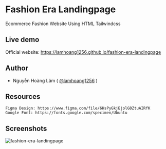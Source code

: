 
# Fashion Era Landingpage
Ecommerce Fashion Website Using HTML Tailwindcss 

## Live demo

Official website: https://lamhoang1256.github.io/fashion-era-landingpage

## Author
- Nguyễn Hoàng Lâm ( [@lamhoang1256](https://github.com/lamhoang1256) )

## Resources
```
Figma Design: https://www.figma.com/file/6HsPyGkjEjolG0ZtuAIRfK
Google Font: https://fonts.google.com/specimen/Ubuntu
```

## Screenshots
![fashion-era-landingpage](https://user-images.githubusercontent.com/61537853/191945307-ddeed059-3d94-43fd-a1d7-f1a9259c439e.png)

